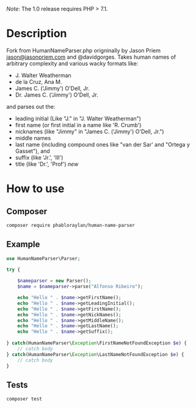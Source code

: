 *Note*: The 1.0 release requires PHP > 7.1.

# Description
Fork from HumanNameParser.php origninally by Jason Priem <jason@jasonpriem.com> and @davidgorges. Takes human names of arbitrary complexity and various wacky formats like:

* J. Walter Weatherman 
* de la Cruz, Ana M. 
* James C. ('Jimmy') O'Dell, Jr.
* Dr. James C. ('Jimmy') O'Dell, Jr.

and parses out the:

- leading initial (Like "J." in "J. Walter Weatherman")
- first name (or first initial in a name like 'R. Crumb')
- nicknames (like "Jimmy" in "James C. ('Jimmy') O'Dell, Jr.")
- middle names
- last name (including compound ones like "van der Sar' and "Ortega y Gasset"), and
- suffix (like 'Jr.', 'III')
- title (like 'Dr.', 'Prof') *new*


# How to use

## Composer

```sh
composer require phabloraylan/human-name-parser
```

## Example

```php
use HumanNameParser\Parser;

try {
	
	$nameparser = new Parser();
	$name = $nameparser->parse("Alfonso Ribeiro");

	echo "Hello " . $name->getFirstName();
	echo "Hello " . $name->getLeadingInitial();
	echo "Hello " . $name->getFirstName();
	echo "Hello " . $name->getNickNames();
	echo "Hello " . $name->getMiddleName();
	echo "Hello " . $name->getLastName();
	echo "Hello " . $name->getSuffix();
	
} catch(HumanNameParser\Exception\FirstNameNotFoundException $e) {
	// catch body
} catch(HumanNameParser\Exception\LastNameNotFoundException $e) {
	// catch body
}
```

## Tests

```sh
composer test
```
